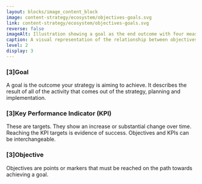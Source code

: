 ```yaml
---
layout: blocks/image_content_block
image: content-strategy/ecosystem/objectives-goals.svg
link: content-strategy/ecosystem/objectives-goals.svg
reverse: false
imageAlt: Illustration showing a goal as the end outcome with four measurable objectives on the path to achieving that goal.
caption: A visual representation of the relationship between objectives and goals. With a large goal at the end of the process there are a number of smaller objectives to reach that goal. 
level: 2
display: 3
---
```


### [3]Goal

A goal is the outcome your strategy is aiming to achieve. It describes the result of all of the activity that comes out of the strategy, planning and implementation.

### [3]Key Performance Indicator (KPI)

These are targets. They show an increase or substantial change over time. Reaching the KPI targets is evidence of success. Objectives and KPIs can be interchangeable.

### [3]Objective

Objectives are points or markers that must be reached on the path towards achieving a goal.
